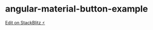 # angular-material-button-example

[Edit on StackBlitz ⚡️](https://stackblitz.com/edit/angular-material-button-example-edupal-zdvagg)